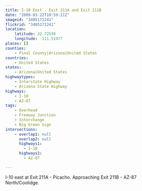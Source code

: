 ```yaml
---
title: I-10 East - Exit 211A and Exit 211B
date: "2009-03-22T10:59:21Z"
imageid: "3405172241"
flickrid: "3405172241"
location:
    latitude: 32.72536
    longitude: -111.51977
places: []
counties:
    - Pinal County|Arizona|United States
countries:
    - United States
states:
    - Arizona|United States
highwaytypes:
    - Interstate Highway
    - Arizona State Highway
highways:
    - I-10
    - AZ-87
tags:
    - Overhead
    - Freeway Junction
    - Interchange
    - Big Green Sign
intersections:
    - overlap1: null
      overlap2: null
      highways1:
        - I-10
      highways2:
        - AZ-87

---
```

I-10 east at Exit 211A - Picacho. Approaching Exit 211B - AZ-87 North/Coolidge.